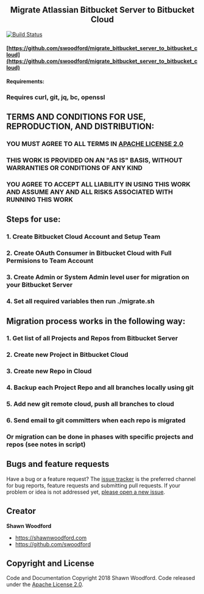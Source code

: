 <h2 align="center">Migrate Atlassian Bitbucket Server to Bitbucket Cloud</h2>

[![Build Status](https://travis-ci.org/swoodford/migrate_bitbucket_server_to_bitbucket_cloud.svg?branch=master)](https://travis-ci.org/swoodford/migrate_bitbucket_server_to_bitbucket_cloud)

#### [https://github.com/swoodford/migrate_bitbucket_server_to_bitbucket_cloud](https://github.com/swoodford/migrate_bitbucket_server_to_bitbucket_cloud)


**Requirements:**
### Requires curl, git, jq, bc, openssl


## TERMS AND CONDITIONS FOR USE, REPRODUCTION, AND DISTRIBUTION:
### YOU MUST AGREE TO ALL TERMS IN [APACHE LICENSE 2.0](https://github.com/swoodford/migrate_bitbucket_server_to_bitbucket_cloud/blob/master/LICENSE.md)
### THIS WORK IS PROVIDED ON AN "AS IS" BASIS, WITHOUT WARRANTIES OR CONDITIONS OF ANY KIND
### YOU AGREE TO ACCEPT ALL LIABILITY IN USING THIS WORK AND ASSUME ANY AND ALL RISKS ASSOCIATED WITH RUNNING THIS WORK


## Steps for use:

### 1. Create Bitbucket Cloud Account and Setup Team
### 2. Create OAuth Consumer in Bitbucket Cloud with Full Permisions to Team Account
### 3. Create Admin or System Admin level user for migration on your Bitbucket Server
### 4. Set all required variables then run ./migrate.sh


## Migration process works in the following way:

### 1. Get list of all Projects and Repos from Bitbucket Server
### 2. Create new Project in Bitbucket Cloud
### 3. Create new Repo in Cloud
### 4. Backup each Project Repo and all branches locally using git
### 5. Add new git remote cloud, push all branches to cloud
### 6. Send email to git committers when each repo is migrated

### Or migration can be done in phases with specific projects and repos (see notes in script)


## Bugs and feature requests
Have a bug or a feature request? The [issue tracker](https://github.com/swoodford/migrate_bitbucket_server_to_bitbucket_cloud/issues) is the preferred channel for bug reports, feature requests and submitting pull requests.
If your problem or idea is not addressed yet, [please open a new issue](https://github.com/swoodford/migrate_bitbucket_server_to_bitbucket_cloud/issues/new).

## Creator

**Shawn Woodford**

- <https://shawnwoodford.com>
- <https://github.com/swoodford>

## Copyright and License

Code and Documentation Copyright 2018 Shawn Woodford. 
Code released under the [Apache License 2.0](https://github.com/swoodford/migrate_bitbucket_server_to_bitbucket_cloud/blob/master/LICENSE.md).
